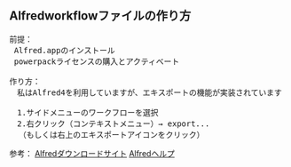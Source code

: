 ## Alfredworkflowファイルの作り方
<pre>
前提：
 Alfred.appのインストール
 powerpackライセンスの購入とアクティベート

作り方：
　私はAlfred4を利用していますが、エキスポートの機能が実装されています
 
　1.サイドメニューのワークフローを選択
　2.右クリック（コンテキストメニュー）→ export...
  （もしくは右上のエキスポートアイコンをクリック）
</pre>
参考：
  [Alfredダウンロードサイト](https://www.alfredapp.com)
  [Alfredヘルプ](https://www.alfredapp.com/help/workflows/advanced/sharing-workflows/)

